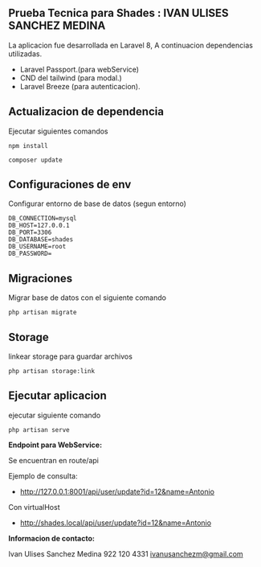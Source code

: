 
## Prueba Tecnica para Shades : IVAN ULISES SANCHEZ MEDINA

La aplicacion fue desarrollada en Laravel 8, 
A continuacion dependencias utilizadas.

- Laravel Passport.(para webService)
- CND del tailwind (para modal.)
- Laravel Breeze (para autenticacion).



## Actualizacion de dependencia

Ejecutar siguientes comandos

```
npm install
```


```
composer update
```

## Configuraciones de env


Configurar entorno de base de datos (segun entorno)

```
DB_CONNECTION=mysql
DB_HOST=127.0.0.1
DB_PORT=3306
DB_DATABASE=shades
DB_USERNAME=root
DB_PASSWORD=

```

## Migraciones

Migrar base de datos con el siguiente comando

```
php artisan migrate
```

## Storage

linkear storage para guardar archivos

```
php artisan storage:link
```

## Ejecutar aplicacion

ejecutar siguiente comando

```
php artisan serve

```

**Endpoint para WebService:**

Se encuentran en route/api

Ejemplo de consulta:

- http://127.0.0.1:8001/api/user/update?id=12&name=Antonio

Con virtualHost

-  http://shades.local/api/user/update?id=12&name=Antonio

**Informacion de contacto:**

Ivan Ulises Sanchez Medina
922 120 4331
ivanusanchezm@gmail.com

